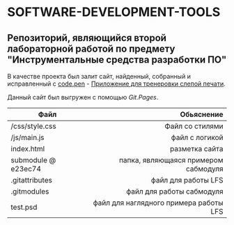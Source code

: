 # SOFTWARE-DEVELOPMENT-TOOLS
## Репозиторий, являющийся второй лабораторной работой по предмету "Инструментальные средства разработки ПО"

В качестве проекта был залит сайт, найденный, собранный и исправленный с [code.pen](https://codepen.io/evilpaper/pen/dyyZjLQ) - [Приложение для тренеровки слепой печати](https://zahar01.github.io/SOFTWARE-DEVELOPMENT-TOOLS/).

Данный сайт был выгружен с помощью *Git.Pages*.

| Файл | Обьяснение |
|----------------|---------:|
| /css/style.css | Файл со стилями |
| /js/main.js | файл с логикой |
| index.html | разметка сайта |
| submodule @ e23ec74 | папка, являющаяся примером сабмодуля |
| .gitattributes | файл для работы LFS |
| .gitmodules | файл для работы сабмодуля |
| test.psd | файл для наглядного примера работы LFS |
